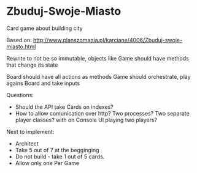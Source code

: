 # Zbuduj-Swoje-Miasto
Card game about building city

Based on:
http://www.planszomania.pl/karciane/4006/Zbuduj-swoje-miasto.html


Rewrite to not be so immutable,
objects like Game should have methods that change its state

Board should have all actions as methods
Game should orchestrate, play agains Board and take inputs

Questions:
- Should the API take Cards on indexes?
- How to allow comunication over http? Two processes? Two separate player classes? with on Console UI playing two players?


Next to implement:
- Architect
- Take 5 out of 7 at the begginging
- Do not build - take 1 out of 5 cards.
- Allow only one Per Game